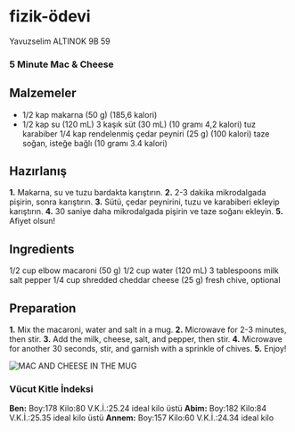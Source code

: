 # fizik-ödevi
Yavuzselim ALTINOK 9B 59

### 5 Minute Mac & Cheese
## Malzemeler
- 1/2 kap makarna (50 g) (185,6 kalori) 
- 1/2 kap su (120 mL)
3 kaşık süt (30 mL) (10 gramı 4,2 kalori)
tuz
karabiber
1/4 kap rendelenmiş çedar peyniri (25 g) (100 kalori)
taze soğan, isteğe bağlı (10 gramı 3.4 kalori)

## Hazırlanış
**1.** Makarna, su ve tuzu bardakta karıştırın.
**2.** 2-3 dakika mikrodalgada pişirin, sonra karıştırın.
**3.** Sütü, çedar peynirini, tuzu ve karabiberi ekleyip karıştırın.
**4.** 30 saniye daha mikrodalgada pişirin ve taze soğanı ekleyin.
**5.** Afiyet olsun!

## Ingredients
1/2 cup elbow macaroni (50 g)
1/2 cup water (120 mL)
3 tablespoons milk
salt
pepper
1/4 cup shredded cheddar cheese (25 g)
fresh chive, optional

## Preparation
**1.** Mix the macaroni, water and salt in a mug.
**2.** Microwave for 2-3 minutes, then stir.
**3.** Add the milk, cheese, salt, and pepper, then stir.
**4.** Microwave for another 30 seconds, stir, and garnish with a sprinkle of chives.
**5.** Enjoy!

![MAC AND CHEESE IN THE MUG](https://www.google.com/imgres?imgurl=https%3A%2F%2Flh6.googleusercontent.com%2F-xB8AeaYiiIo%2FUBYwUWdO-VI%2FAAAAAAACNaE%2FZ6UyF5BSQQQ%2Fs800%2Fmac-mug-5.jpg&imgrefurl=https%3A%2F%2Fkirbiecravings.com%2F5-minute-mug-macaroni-and-cheese%2F&tbnid=MAfOGWA-SCTXBM&vet=12ahUKEwjK1v7GjNLoAhUK0hQKHQ5lCNgQMyglegQIARBQ..i&docid=0RoFxN3Suw-zAM&w=640&h=460&q=mac%20and%20cheese%20in%20a%20mug&ved=2ahUKEwjK1v7GjNLoAhUK0hQKHQ5lCNgQMyglegQIARBQ)

### Vücut Kitle İndeksi
**Ben:** Boy:178 Kilo:80  V.K.İ.:25.24 ideal kilo üstü
**Abim:** Boy:182 Kilo:84  V.K.İ.:25.35 ideal kilo üstü
**Annem:** Boy:157 Kilo:60  V.K.İ.:24.34 ideal kilo
